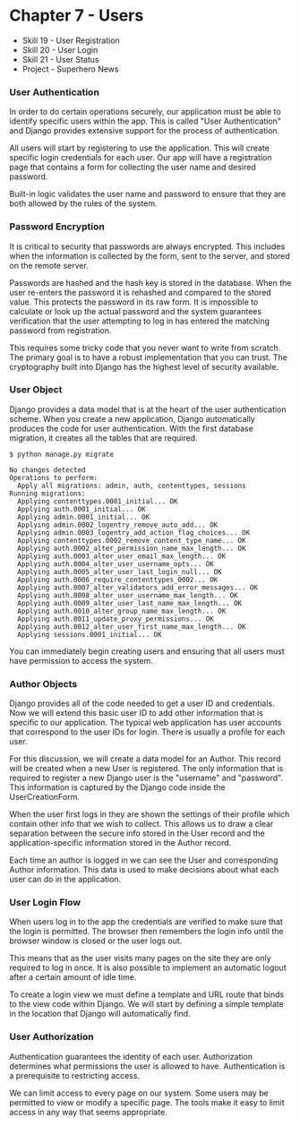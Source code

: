 # Chapter 7 - Users

- Skill 19 - User Registration
- Skill 20 - User Login
- Skill 21 - User Status
- Project - Superhero News



### User Authentication

In order to do certain operations securely, our application must be able
to identify specific users within the app. This is called "User Authentication"
and Django provides extensive support for the process of authentication.

All users will start by registering to use the application. This will create
specific login credentials for each user. Our app will have a registration
page that contains a form for collecting the user name and desired password.

Built-in logic validates the user name and password to ensure that they are
both allowed by the rules of the system.


### Password Encryption

It is critical to security that passwords are always encrypted. This includes
when the information is collected by the form, sent to the server, and stored
on the remote server.

Passwords are hashed and the hash key is stored in the database. When the
user re-enters the password it is rehashed and compared to the stored value.
This protects the password in its raw form. It is impossible to calculate or
look up the actual password and the system guarantees verification that the user
attempting to log in has entered the matching password from registration.

This requires some tricky code that you never want to write from scratch. The primary goal 
is to have a robust implementation that you can trust. The cryptography built
into Django has the highest level of security available.


### User Object

Django provides a data model that is at the heart of the user authentication
scheme. When you create a new application, Django automatically produces 
the code for user authentication. With the first database migration,
it creates all the tables that are required.

    $ python manage.py migrate

    No changes detected
    Operations to perform:
      Apply all migrations: admin, auth, contenttypes, sessions
    Running migrations:
      Applying contenttypes.0001_initial... OK
      Applying auth.0001_initial... OK
      Applying admin.0001_initial... OK
      Applying admin.0002_logentry_remove_auto_add... OK
      Applying admin.0003_logentry_add_action_flag_choices... OK
      Applying contenttypes.0002_remove_content_type_name... OK
      Applying auth.0002_alter_permission_name_max_length... OK
      Applying auth.0003_alter_user_email_max_length... OK
      Applying auth.0004_alter_user_username_opts... OK
      Applying auth.0005_alter_user_last_login_null... OK
      Applying auth.0006_require_contenttypes_0002... OK
      Applying auth.0007_alter_validators_add_error_messages... OK
      Applying auth.0008_alter_user_username_max_length... OK
      Applying auth.0009_alter_user_last_name_max_length... OK
      Applying auth.0010_alter_group_name_max_length... OK
      Applying auth.0011_update_proxy_permissions... OK
      Applying auth.0012_alter_user_first_name_max_length... OK
      Applying sessions.0001_initial... OK

You can immediately begin creating users and ensuring that all users must have
permission to access the system.


### Author Objects

Django provides all of the code needed to get a user ID and credentials.
Now we will extend this basic user ID to add other 
information that is specific to our application. The typical web application
has user accounts that correspond to the user IDs for login. There is usually
a profile for each user.

For this discussion, we will create a data model for an Author. This record
will be created when a new User is registered. The only information that is
required to register a new Django user is the "username" and "password". This
information is captured by the Django code inside the UserCreationForm.

When the user first logs in they are shown the settings of their profile which
contain other info that we wish to collect. This allows us to draw a clear
separation between the secure info stored in the User record and the application-specific information stored in the Author record.

Each time an author is logged in we can see the User and corresponding Author
information. This data is used to make decisions about what
each user can do in the application.


### User Login Flow

When users log in to the app the credentials are verified to make sure that
the login is permitted.  The browser then remembers the login info until the
browser window is closed or the user logs out.

This means that as the user visits many pages on the site they are only 
required to log in once.  It is also possible to implement an automatic logout
after a certain amount of idle time.

To create a login view we must define a template and URL route that binds to 
the view code within Django.  We will start by defining a simple template in
the location that Django will automatically find.


### User Authorization

Authentication guarantees the identity of each user. Authorization determines
what permissions the user is allowed to have. Authentication is a prerequisite
to restricting access. 

We can limit access to every page on our system. Some users may be permitted
to view or modify a specific page. The tools make it easy to limit access
in any way that seems appropriate.



